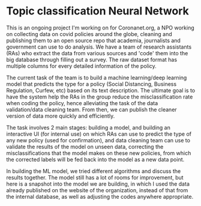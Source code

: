 # Topic classification Neural Network

This is an ongoing project I'm working on for Coronanet.org, a NPO working on collecting data on covid policies around the globe, cleaning and publishing them to an open source repo that academia, journalists and government can use to do analysis. We have a team of research assistants (RAs) who extract the data from various sources and 'code' them into the big database through filling out a survey. The raw dataset format has multiple columns for every detailed information of the policy.

The current task of the team is to build a machine learning/deep learning model that predicts the type for a policy (Social Distancing, Business Regulation, Curfew, etc) based on its text description. The ultimate goal is to have the system help the RAs in the group reduce the misclassification rate when coding the policy, hence alleviating the task of the data validation/data cleaning team. From then, we can publish the cleaner version of data more quickly and efficiently.

The task involves 2 main stages: building a model, and building an interactive UI (for internal use) on which RAs can use to predict the type of any new policy (used for confirmation), and data cleaning team can use to validate the results of the model on unseen data, correcting the misclassifications that the model makes on these new policies, from which the corrected labels will be fed back into the model as a new data point.

In building the ML model, we tried different algorithms and discuss the results together. The model still has a lot of rooms for improvement, but here is a snapshot into the model we are building, in which I used the data already published on the website of the organization, instead of that from the internal database, as well as adjusting the codes anywhere appropriate. 
